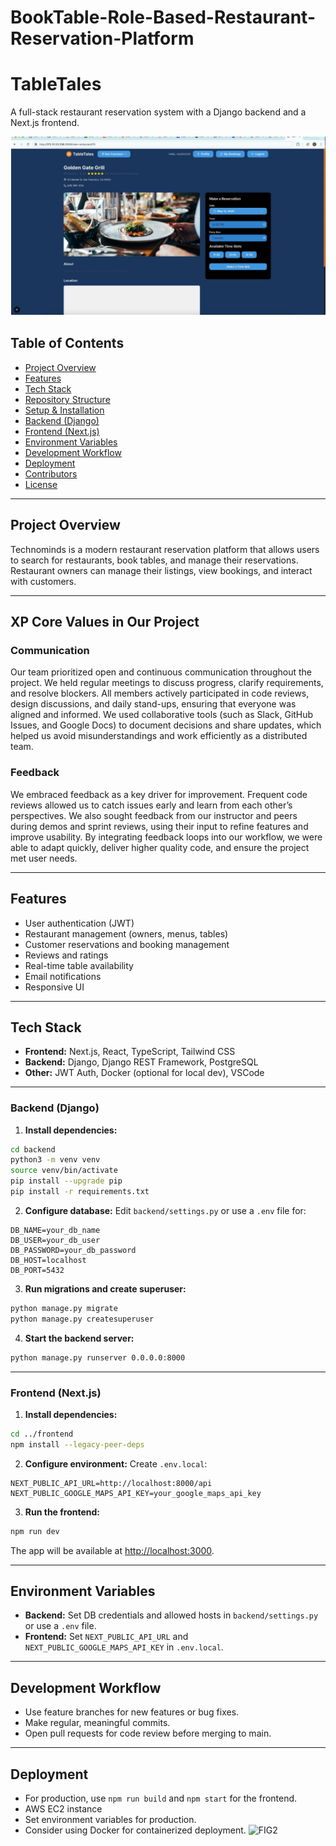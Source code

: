 # BookTable-Role-Based-Restaurant-Reservation-Platform

# TableTales

A full-stack restaurant reservation system with a Django backend and a Next.js frontend.

![Interface](frontend/UI.png)


## Table of Contents

- [Project Overview](#project-overview)
- [Features](#features)
- [Tech Stack](#tech-stack)
- [Repository Structure](#repository-structure)
- [Setup & Installation](#setup--installation)
- [Backend (Django)](#backend-django)
- [Frontend (Next.js)](#frontend-nextjs)
- [Environment Variables](#environment-variables)
- [Development Workflow](#development-workflow)
- [Deployment](#deployment)
- [Contributors](#contributors)
- [License](#license)

---

## Project Overview

Technominds is a modern restaurant reservation platform that allows users to search for restaurants, book tables, and manage their reservations. Restaurant owners can manage their listings, view bookings, and interact with customers.

---

## XP Core Values in Our Project

### Communication

Our team prioritized open and continuous communication throughout the project. We held regular meetings to discuss progress, clarify requirements, and resolve blockers. All members actively participated in code reviews, design discussions, and daily stand-ups, ensuring that everyone was aligned and informed. We used collaborative tools (such as Slack, GitHub Issues, and Google Docs) to document decisions and share updates, which helped us avoid misunderstandings and work efficiently as a distributed team.

### Feedback

We embraced feedback as a key driver for improvement. Frequent code reviews allowed us to catch issues early and learn from each other’s perspectives. We also sought feedback from our instructor and peers during demos and sprint reviews, using their input to refine features and improve usability. By integrating feedback loops into our workflow, we were able to adapt quickly, deliver higher quality code, and ensure the project met user needs.

---

## Features

- User authentication (JWT)
- Restaurant management (owners, menus, tables)
- Customer reservations and booking management
- Reviews and ratings
- Real-time table availability
- Email notifications
- Responsive UI

---

## Tech Stack

- **Frontend:** Next.js, React, TypeScript, Tailwind CSS
- **Backend:** Django, Django REST Framework, PostgreSQL
- **Other:** JWT Auth, Docker (optional for local dev), VSCode

---

### Backend (Django)

1. **Install dependencies:**
```bash
cd backend
python3 -m venv venv
source venv/bin/activate
pip install --upgrade pip
pip install -r requirements.txt
```

2. **Configure database:**
Edit `backend/settings.py` or use a `.env` file for:
```
DB_NAME=your_db_name
DB_USER=your_db_user
DB_PASSWORD=your_db_password
DB_HOST=localhost
DB_PORT=5432
```

3. **Run migrations and create superuser:**
```bash
python manage.py migrate
python manage.py createsuperuser
```

4. **Start the backend server:**
```bash
python manage.py runserver 0.0.0.0:8000
```

---

### Frontend (Next.js)

1. **Install dependencies:**
```bash
cd ../frontend
npm install --legacy-peer-deps
```

2. **Configure environment:**
Create `.env.local`:
```
NEXT_PUBLIC_API_URL=http://localhost:8000/api
NEXT_PUBLIC_GOOGLE_MAPS_API_KEY=your_google_maps_api_key
```

3. **Run the frontend:**
```bash
npm run dev
```
The app will be available at [http://localhost:3000](http://localhost:3000).

---

## Environment Variables

- **Backend:** Set DB credentials and allowed hosts in `backend/settings.py` or use a `.env` file.
- **Frontend:** Set `NEXT_PUBLIC_API_URL` and `NEXT_PUBLIC_GOOGLE_MAPS_API_KEY` in `.env.local`.

---

## Development Workflow

- Use feature branches for new features or bug fixes.
- Make regular, meaningful commits.
- Open pull requests for code review before merging to main.

---

## Deployment

- For production, use `npm run build` and `npm start` for the frontend.
- AWS EC2 instance
- Set environment variables for production.
- Consider using Docker for containerized deployment.
![FIG2](frontend/public/image.png)




